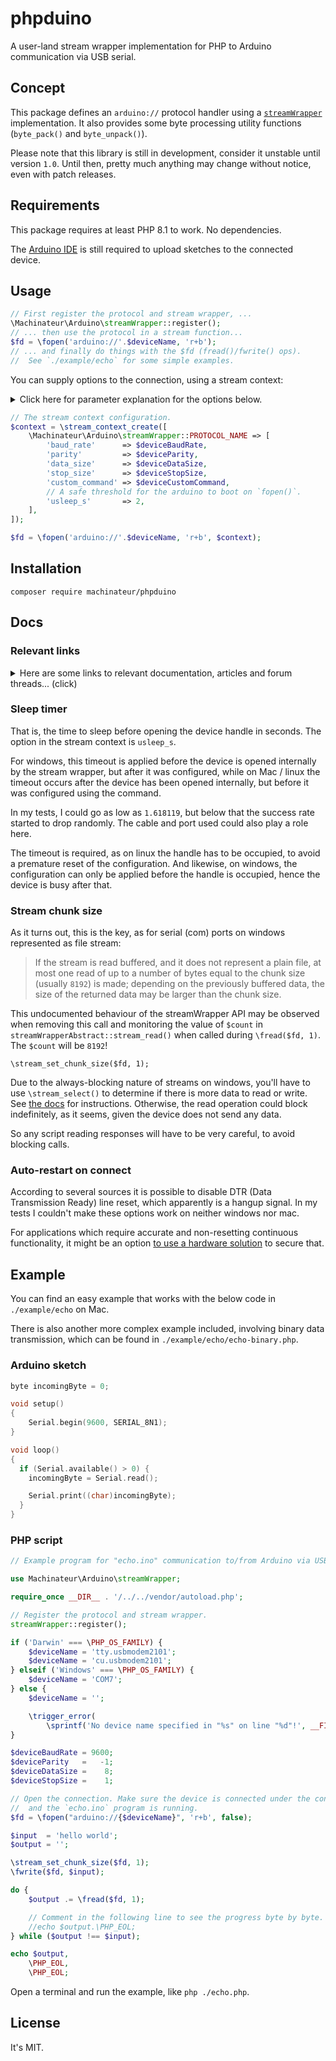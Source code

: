 # phpduino

A user-land stream wrapper implementation for PHP to Arduino communication via USB serial.

## Concept

This package defines an `arduino://` protocol handler using
 a [`streamWrapper`](https://www.php.net/manual/en/class.streamwrapper.php) implementation.
It also provides some byte processing utility functions (`byte_pack()` and `byte_unpack()`).

Please note that this library is still in development, consider it unstable until version `1.0`.
 Until then, pretty much anything may change without notice, even with patch releases.

## Requirements

This package requires at least PHP 8.1 to work. No dependencies.

The [Arduino IDE](https://www.arduino.cc/en/software) is still required to upload sketches to the connected device.

## Usage

```php
// First register the protocol and stream wrapper, ...
\Machinateur\Arduino\streamWrapper::register();
// ... then use the protocol in a stream function...
$fd = \fopen('arduino://'.$deviceName, 'r+b');
// ... and finally do things with the $fd (fread()/fwrite() ops).
//  See `./example/echo` for some simple examples.
```

You can supply options to the connection, using a stream context:

<details>
  <summary>Click here for parameter explanation for the options below.</summary>

  ```php
  /**
   * The device's name in `/dev/`.
   *  Prefer `cu` if on Mac, use `ls /dev/tty.*` to find the available devices.
   *
   * On windows, use the device manager to identify the correct serial (com) port, under the `COM` device group.
   */
  if ('Darwin' === \PHP_OS_FAMILY) {
      $deviceName = 'tty.usbmodem2101';
      $deviceName = 'cu.usbmodem2101';
  } elseif ('Windows' === \PHP_OS_FAMILY) {
      $deviceName = 'COM7';
  } else {
      $deviceName = '';
  
      \trigger_error(
          \sprintf('No device name specified in "%s" on line "%d"!', __FILE__, __LINE__ - 3), \E_USER_ERROR);
  }
  
  /**
   * The device's baud rate.
   *
   * See Arduino docs at https://docs.arduino.cc/learn/built-in-libraries/software-serial#begin for conventional rates.
   *
   * Supported baud rates are:
   *  - ` 300`
   *  - ` 600`
   *  - ` 1200`
   *  - ` 2400`
   *  - ` 4800`
   *  - ` 9600`
   *  - ` 14400`
   *  - ` 19200`
   *  - ` 28800`
   *  - ` 31250`
   *  - ` 38400`
   *  - ` 57600`
   *  - `115200`
   */
  $deviceBaudRate = 9600;
  
  /**
   * The device's parity bit configuration.
   *
   * See Arduino docs at https://www.arduino.cc/reference/en/language/functions/communication/serial/begin/.
   * - `none` = `-1`
   * - ` odd` = ` 1`
   * - `even` = ` 0`
   *
   * Default is `SERIAL_8N1`, so `N` is the data size.
   */
  $deviceParity   = -1;
  
  /**
   * The device's data size configuration.
   *
   * See Arduino docs at https://www.arduino.cc/reference/en/language/functions/communication/serial/begin/.
   *
   * Default is `SERIAL_8N1`, so `8` is the data size.
   */
  $deviceDataSize = 8;
  
  /**
   * The device's stop bit size configuration.
   *
   * See Arduino docs at https://www.arduino.cc/reference/en/language/functions/communication/serial/begin/.
   *
   * Default is `SERIAL_8N1`, so `1` is the stop bit size.
   */
  $deviceStopSize = 1;
  
  /**
   * The device custom command. If set, will be yielded in favor of default commands.
   *
   * Try to stop the reset on `fclose()`, see https://stackoverflow.com/a/59549518.
   * - `[-]hup` = send a hangup signal when the last process closes the tty
   *
   * Ideally only run with the `-hup` option if not yet set, so there will be no more restarts due to RTS HANGUP.
   *  Only use if desired.
   */
  $deviceCustomCommand = null;
  ```
</details>

```php
// The stream context configuration.
$context = \stream_context_create([
    \Machinateur\Arduino\streamWrapper::PROTOCOL_NAME => [
        'baud_rate'      => $deviceBaudRate,
        'parity'         => $deviceParity,
        'data_size'      => $deviceDataSize,
        'stop_size'      => $deviceStopSize,
        'custom_command' => $deviceCustomCommand,
        // A safe threshold for the arduino to boot on `fopen()`.
        'usleep_s'       => 2,
    ],
]);

$fd = \fopen('arduino://'.$deviceName, 'r+b', $context);
```

## Installation

```
composer require machinateur/phpduino
```

## Docs

### Relevant links

<details>
  <summary>Here are some links to relevant documentation, articles and forum threads... (click)</summary>

  - https://docs.arduino.cc/learn/built-in-libraries/software-serial#begin
  - https://www.arduino.cc/reference/en/language/functions/communication/serial/begin/
  - https://unix.stackexchange.com/a/138390
  - https://stackoverflow.com/a/8632603
  - https://playground.arduino.cc/Interfacing/LinuxTTY/
  - https://forum.arduino.cc/t/linux-serial-io/38934/2
  - https://web.archive.org/web/20110228183102/https://anealkhimani.com/2010/02/08/web-enabled-pantilt-webcam-with-arduino-and-php-part-1/
  - https://web.archive.org/web/20110217155443/http://anealkhimani.com/2010/02/20/web-enabled-pantilt-web-came-with-arduino-and-php-part-2/
  - https://web.archive.org/web/20110217070336/http://anealkhimani.com/2010/02/21/web-enabled-pantilt-camera-with-arduino-and-php-part-3/
  - https://github.com/Xowap/PHP-Serial/blob/develop/src/PhpSerial.php
  - https://man7.org/linux/man-pages/man1/stty.1.html
  - https://learn.microsoft.com/en-us/windows-server/administration/windows-commands/mode
  - https://unix.stackexchange.com/questions/242778/what-is-the-easiest-way-to-configure-serial-port-on-linux
  - https://www.php.net/manual/en/class.streamwrapper.php
  - https://stackoverflow.com/a/9616217
  - https://stackoverflow.com/a/59549518
  - https://stackoverflow.com/questions/32569611/linux-stty-command-lag-help-needed-on-serial-usb
  - https://forum.arduino.cc/t/arduino-auto-resets-after-opening-serial-monitor/850915
  - https://forum.arduino.cc/t/using-php-to-control-the-arduino-over-usb-serial-connection/134478/9
  - https://raspberrypi.stackexchange.com/questions/36490/stty-command-lag-and-queue-issue
  - https://raspberrypi.stackexchange.com/questions/9695/disable-dtr-on-ttyusb0
  - https://stackoverflow.com/a/957416
</details>

### Sleep timer

That is, the time to sleep before opening the device handle in seconds. The option in the stream context is `usleep_s`.

For windows, this timeout is applied before the device is opened internally by the stream wrapper, but after it was
 configured, while on Mac / linux the timeout occurs after the device has been opened internally, but before it was
 configured using the command.

In my tests, I could go as low as `1.618119`, but below that the success rate started to drop randomly. The cable and
 port used could also play a role here.

The timeout is required, as on linux the handle has to be occupied, to avoid a premature reset of the configuration.
And likewise, on windows, the configuration can only be applied before the handle is occupied, hence the device
 is busy after that.

### Stream chunk size

As it turns out, this is the key, as for serial (com) ports on windows represented as file stream:

> If the stream is read buffered, and it does not represent a plain file, at most one read of up to a number of bytes
>  equal to the chunk size (usually `8192`) is made; depending on the previously buffered data, the size of the returned
>  data may be larger than the chunk size.

This undocumented behaviour of the streamWrapper API may be observed when removing this call and monitoring the value
 of `$count` in `streamWrapperAbstract::stream_read()` when called during `\fread($fd, 1)`. The `$count` will be `8192`!

```
\stream_set_chunk_size($fd, 1);
```

Due to the always-blocking nature of streams on windows, you'll have to use `\stream_select()` to determine if there is
 more data to read or write. See [the docs](https://www.php.net/manual/en/function.stream-select.php) for instructions.
 Otherwise, the read operation could block indefinitely, as it seems, given the device does not send any data.

So any script reading responses will have to be very careful, to avoid blocking calls.

### Auto-restart on connect

According to several sources it is possible to disable DTR (Data Transmission Ready) line reset, which apparently is a
 hangup signal. In my tests I couldn't make these options work on neither windows nor mac.

For applications which require accurate and non-resetting continuous functionality,
 it might be an option [to use a hardware solution](https://raspberrypi.stackexchange.com/a/22196) to secure that.

## Example

You can find an easy example that works with the below code in `./example/echo` on Mac.

There is also another more complex example included, involving binary data transmission,
 which can be found in `./example/echo/echo-binary.php`.

### Arduino sketch

```c
byte incomingByte = 0;

void setup()
{
    Serial.begin(9600, SERIAL_8N1);
}

void loop()
{
  if (Serial.available() > 0) {
    incomingByte = Serial.read();

    Serial.print((char)incomingByte);
  }
}
```

### PHP script

```php
// Example program for "echo.ino" communication to/from Arduino via USB serial.

use Machinateur\Arduino\streamWrapper;

require_once __DIR__ . '/../../vendor/autoload.php';

// Register the protocol and stream wrapper.
streamWrapper::register();

if ('Darwin' === \PHP_OS_FAMILY) {
    $deviceName = 'tty.usbmodem2101';
    $deviceName = 'cu.usbmodem2101';
} elseif ('Windows' === \PHP_OS_FAMILY) {
    $deviceName = 'COM7';
} else {
    $deviceName = '';

    \trigger_error(
        \sprintf('No device name specified in "%s" on line "%d"!', __FILE__, __LINE__ - 3), \E_USER_ERROR);
}

$deviceBaudRate = 9600;
$deviceParity   =   -1;
$deviceDataSize =    8;
$deviceStopSize =    1;

// Open the connection. Make sure the device is connected under the configured device name
//  and the `echo.ino` program is running.
$fd = \fopen("arduino://{$deviceName}", 'r+b', false);

$input  = 'hello world';
$output = '';

\stream_set_chunk_size($fd, 1);
\fwrite($fd, $input);

do {
    $output .= \fread($fd, 1);

    // Comment in the following line to see the progress byte by byte.
    //echo $output.\PHP_EOL;
} while ($output !== $input);

echo $output,
    \PHP_EOL,
    \PHP_EOL;
```

Open a terminal and run the example, like `php ./echo.php`.

## License

It's MIT.
